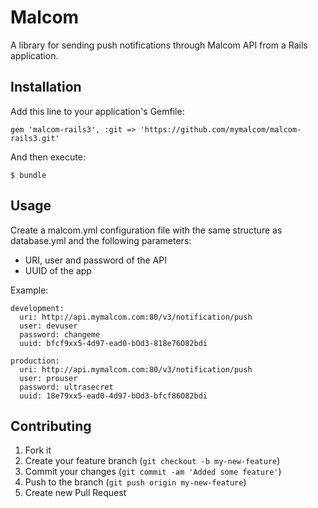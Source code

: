 # Malcom

A library for sending push notifications through Malcom API from a Rails application.

## Installation

Add this line to your application's Gemfile:

    gem 'malcom-rails3', :git => 'https://github.com/mymalcom/malcom-rails3.git'

And then execute:

    $ bundle

## Usage

Create a malcom.yml configuration file with the same structure as database.yml and the following parameters:

* URI, user and password of the API
* UUID of the app

Example:

    development:
      uri: http://api.mymalcom.com:80/v3/notification/push
      user: devuser
      password: changeme
      uuid: bfcf9xx5-4d97-ead0-bOd3-818e76O82bdi

    production:
      uri: http://api.mymalcom.com:80/v3/notification/push
      user: prouser
      password: ultrasecret
      uuid: 18e79xx5-ead0-4d97-bOd3-bfcf86O82bdi

## Contributing

1. Fork it
2. Create your feature branch (`git checkout -b my-new-feature`)
3. Commit your changes (`git commit -am 'Added some feature'`)
4. Push to the branch (`git push origin my-new-feature`)
5. Create new Pull Request
